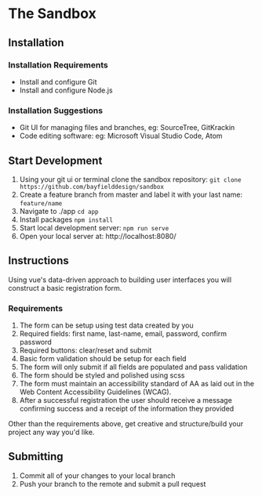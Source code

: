 # The Sandbox #

## Installation ##

### Installation Requirements ###

* Install and configure Git
* Install and configure Node.js

### Installation Suggestions ###

* Git UI for managing files and branches, eg: SourceTree, GitKrackin
* Code editing software: eg: Microsoft Visual Studio Code, Atom

## Start Development ##

  1. Using your git ui or terminal clone the sandbox repository: `git clone https://github.com/bayfielddesign/sandbox`
  2. Create a feature branch from master and label it with your last name: `feature/name`
  3. Navigate to ./app `cd app`
  4. Install packages `npm install`
  5. Start local development server: `npm run serve`
  6. Open your local server at: http://localhost:8080/

## Instructions ##

Using vue's data-driven approach to building user interfaces you will construct a basic registration form.

### Requirements ###

  1. The form can be setup using test data created by you
  2. Required fields: first name, last-name, email, password, confirm password
  3. Required buttons: clear/reset and submit
  4. Basic form validation should be setup for each field
  5. The form will only submit if all fields are populated and pass validation
  6. The form should be styled and polished using scss
  7. The form must maintain an accessibility standard of AA as laid out in the Web Content Accessibility Guidelines (WCAG).
  8. After a successful registration the user should receive a message confirming success and a receipt of the information they provided

Other than the requirements above, get creative and structure/build your project any way you'd like.

## Submitting ##

  1. Commit all of your changes to your local branch
  2. Push your branch to the remote and submit a pull request
